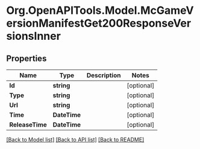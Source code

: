 # Org.OpenAPITools.Model.McGameVersionManifestGet200ResponseVersionsInner

## Properties

Name | Type | Description | Notes
------------ | ------------- | ------------- | -------------
**Id** | **string** |  | [optional] 
**Type** | **string** |  | [optional] 
**Url** | **string** |  | [optional] 
**Time** | **DateTime** |  | [optional] 
**ReleaseTime** | **DateTime** |  | [optional] 

[[Back to Model list]](../README.md#documentation-for-models) [[Back to API list]](../README.md#documentation-for-api-endpoints) [[Back to README]](../README.md)

